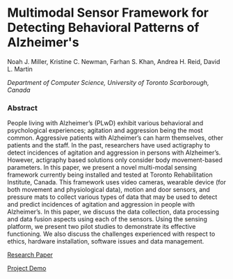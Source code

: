 # Multimodal Sensor Framework for Detecting Behavioral Patterns of Alzheimer's
Noah J. Miller, Kristine C. Newman, Farhan S. Khan, Andrea H. Reid, David L. Martin
 
_Department of Computer Science, University of Toronto Scarborough, Canada_

### Abstract
 
People living with Alzheimer’s (PLwD) exhibit various behavioral and psychological experiences; agitation and aggression being the most common. Aggressive patients with Alzheimer’s can harm themselves, other patients and the staff. In the past, researchers have used actigraphy to detect incidences of agitation and aggression in persons with Alzheimer’s. However, actigraphy based solutions only consider body movement-based parameters. In this paper, we present a novel multi-modal sensing framework currently being installed and tested at Toronto Rehabilitation Institute, Canada. This framework uses video cameras, wearable device (for both movement and physiological data), motion and door sensors, and pressure mats to collect various types of data that may be used to detect and predict incidences of agitation and aggression in people with Alzheimer’s. In this paper, we discuss the data collection, data processing and data fusion aspects using each of the sensors. Using the   sensing platform, we present two pilot studies to demonstrate its effective functioning. We also discuss the challenges experienced with respect to ethics, hardware installation, software issues and data management.


[Research Paper](https://github.com/NoahMiller89/research/blob/main/Research%20Paper.pdf)

[Project Demo](https://noah-miller-dbpa-app.mybluemix.net/)


